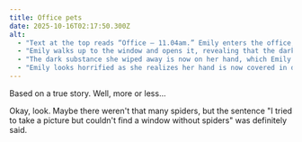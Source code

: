 ```yaml
---
title: Office pets
date: 2025-10-16T02:17:50.300Z
alt:
  - "Text at the top reads “Office – 11.04am.” Emily enters the office, which has a large front of windows, and notices it’s unusually dark inside. All the windows appear completely black. She asks herself: “Why is it so dark in here?”"
  - "Emily walks up to the window and opens it, revealing that the darkness is not part of the glass but something behind it. She says “Huh?” in confusion, then swipes her hand across the black surface, wiping some of it away and letting sunlight through."
  - "The dark substance she wiped away is now on her hand, which Emily looks at in confusion. She asks, “What is this?”"
  - "Emily looks horrified as she realizes her hand is now covered in dozens of tiny, crawling black spiders."
---
```


Based on a true story. Well, more or less...

<section class="hidden" aria-description="Hidden text" tabindex="0">
  Okay, look. Maybe there weren't that many spiders, but the sentence "I tried to take a picture but couldn't find a window without spiders" was definitely said.
</section>
